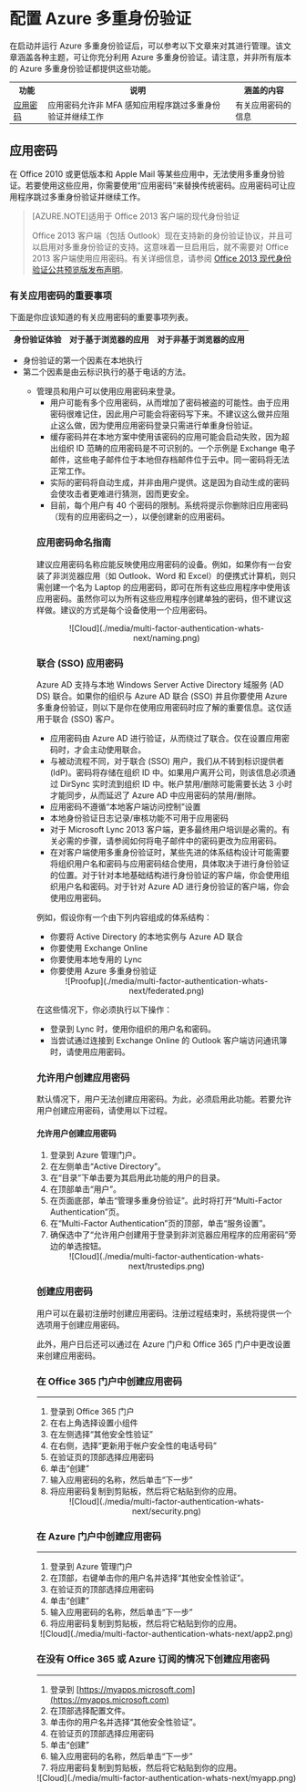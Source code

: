<properties 
	pageTitle="Azure Multi-Factor Authentication - 后续步骤" 
	description="这个有关 Azure Multi-Factor Authentication 的页面介绍了使用 MFA 可以执行的后续步骤。其中包括报告、欺诈警报、一次性跳过、自定义语音消息、缓存，受信任的 IP 和应用密码。" 
	services="multi-factor-authentication" 
	documentationCenter="" 
	authors="billmath" 
	manager="swadhwa" 
	editor="curtand"/>

<tags 
	ms.service="multi-factor-authentication" 
	ms.date="07/02/2015" 
	wacn.date="12/17/2015"/>

# 配置 Azure 多重身份验证

在启动并运行 Azure 多重身份验证后，可以参考以下文章来对其进行管理。该文章涵盖各种主题，可让你充分利用 Azure 多重身份验证。请注意，并非所有版本的 Azure 多重身份验证都提供这些功能。

<table class="table table-bordered table-striped table-condensed">
   <tr>
      <th>功能</th>
      <th>说明</th>
      <th>涵盖的内容</th>
   </tr>
   <tr>
      <td><a href="#app-passwords">应用密码</a></td>
      <td>应用密码允许非 MFA 感知应用程序跳过多重身份验证并继续工作</td>
      <td>有关应用密码的信息 </td>
   </tr>
   
</table>

## <a name="app-passwords"></a>应用密码

在 Office 2010 或更低版本和 Apple Mail 等某些应用中，无法使用多重身份验证。若要使用这些应用，你需要使用“应用密码”来替换传统密码。应用密码可让应用程序跳过多重身份验证并继续工作。

>[AZURE.NOTE]适用于 Office 2013 客户端的现代身份验证
>
> Office 2013 客户端（包括 Outlook）现在支持新的身份验证协议，并且可以启用对多重身份验证的支持。这意味着一旦启用后，就不需要对 Office 2013 客户端使用应用密码。有关详细信息，请参阅 [Office 2013 现代身份验证公共预览版发布声明](https://blogs.office.com/2015/03/23/office-2013-modern-authentication-public-preview-announced/)。

### 有关应用密码的重要事项

下面是你应该知道的有关应用密码的重要事项列表。

身份验证体验|对于基于浏览器的应用|对于非基于浏览器的应用
:------------- | :------------- | :------------- 
<ul><li>身份验证的第一个因素在本地执行</li><li>第二个因素是由云标识执行的基于电话的方法。</li><ul><li>管理员和用户可以使用应用密码来登录。

- 用户可能有多个应用密码，从而增加了密码被盗的可能性。由于应用密码很难记住，因此用户可能会将密码写下来。不建议这么做并应阻止这么做，因为使用应用密码登录只需进行单重身份验证。
- 缓存密码并在本地方案中使用该密码的应用可能会启动失败，因为超出组织 ID 范畴的应用密码是不可识别的。一个示例是 Exchange 电子邮件，这些电子邮件位于本地但存档邮件位于云中。同一密码将无法正常工作。
- 实际的密码将自动生成，并非由用户提供。这是因为自动生成的密码会使攻击者更难进行猜测，因而更安全。
- 目前，每个用户有 40 个密码的限制。系统将提示你删除旧应用密码（现有的应用密码之一），以便创建新的应用密码。


### 应用密码命名指南
建议应用密码名称应能反映使用应用密码的设备。例如，如果你有一台安装了非浏览器应用（如 Outlook、Word 和 Excel）的便携式计算机，则只需创建一个名为 Laptop 的应用密码，即可在所有这些应用程序中使用该应用密码。虽然你可以为所有这些应用程序创建单独的密码，但不建议这样做。建议的方式是每个设备使用一个应用密码。


<center>![Cloud](./media/multi-factor-authentication-whats-next/naming.png)</center>


### 联合 (SSO) 应用密码
Azure AD 支持与本地 Windows Server Active Directory 域服务 (AD DS) 联合。如果你的组织与 Azure AD 联合 (SSO) 并且你要使用 Azure 多重身份验证，则以下是你在使用应用密码时应了解的重要信息。这仅适用于联合 (SSO) 客户。

- 应用密码由 Azure AD 进行验证，从而绕过了联合。仅在设置应用密码时，才会主动使用联合。
- 与被动流程不同，对于联合 (SSO) 用户，我们从不转到标识提供者 (IdP)。密码将存储在组织 ID 中。如果用户离开公司，则该信息必须通过 DirSync 实时流到组织 ID 中。帐户禁用/删除可能需要长达 3 小时才能同步，从而延迟了 Azure AD 中应用密码的禁用/删除。
- 应用密码不遵循“本地客户端访问控制”设置
- 本地身份验证日志记录/审核功能不可用于应用密码
- 对于 Microsoft Lync 2013 客户端，更多最终用户培训是必需的。有关必需的步骤，请参阅如何将电子邮件中的密码更改为应用密码。
- 在对客户端使用多重身份验证时，某些先进的体系结构设计可能需要将组织用户名和密码与应用密码结合使用，具体取决于进行身份验证的位置。对于针对本地基础结构进行身份验证的客户端，你会使用组织用户名和密码。对于针对 Azure AD 进行身份验证的客户端，你会使用应用密码。

例如，假设你有一个由下列内容组成的体系结构：

- 你要将 Active Directory 的本地实例与 Azure AD 联合
- 你要使用 Exchange Online
- 你要使用本地专用的 Lync
- 你要使用 Azure 多重身份验证


<center>![Proofup](./media/multi-factor-authentication-whats-next/federated.png)</center>

 在这些情况下，你必须执行以下操作：

- 登录到 Lync 时，使用你组织的用户名和密码。
- 当尝试通过连接到 Exchange Online 的 Outlook 客户端访问通讯簿时，请使用应用密码。

### 允许用户创建应用密码
默认情况下，用户无法创建应用密码。为此，必须启用此功能。若要允许用户创建应用密码，请使用以下过程。

#### 允许用户创建应用密码



1. 登录到 Azure 管理门户。
2. 在左侧单击“Active Directory”。
3. 在“目录”下单击要为其启用此功能的用户的目录。
4. 在顶部单击“用户”。
5. 在页面底部，单击“管理多重身份验证”。此时将打开“Multi-Factor Authentication”页。
6. 在“Multi-Factor Authentication”页的顶部，单击“服务设置”。
7. 确保选中了“允许用户创建用于登录到非浏览器应用程序的应用密码”旁边的单选按钮。

<center>![Cloud](./media/multi-factor-authentication-whats-next/trustedips.png)</center>

### 创建应用密码
用户可以在最初注册时创建应用密码。注册过程结束时，系统将提供一个选项用于创建应用密码。

此外，用户日后还可以通过在 Azure 门户和 Office 365 门户中更改设置来创建应用密码。

### 在 Office 365 门户中创建应用密码
--------------------------------------------------------------------------------


1. 登录到 Office 365 门户
2. 在右上角选择设置小组件
3. 在左侧选择“其他安全性验证”
4. 在右侧，选择“更新用于帐户安全性的电话号码”
5. 在验证页的顶部选择应用密码
6. 单击“创建”
7. 输入应用密码的名称，然后单击“下一步”
8. 将应用密码复制到剪贴板，然后将它粘贴到你的应用。

<center>![Cloud](./media/multi-factor-authentication-whats-next/security.png)</center>


### 在 Azure 门户中创建应用密码
--------------------------------------------------------------------------------
1. 登录到 Azure 管理门户
3. 在顶部，右键单击你的用户名并选择“其他安全性验证”。
5. 在验证页的顶部选择应用密码
6. 单击“创建”
7. 输入应用密码的名称，然后单击“下一步”
8. 将应用密码复制到剪贴板，然后将它粘贴到你的应用。


<center>![Cloud](./media/multi-factor-authentication-whats-next/app2.png)</center>

### 在没有 Office 365 或 Azure 订阅的情况下创建应用密码
--------------------------------------------------------------------------------
1. 登录到 [https://myapps.microsoft.com](https://myapps.microsoft.com)	
2. 在顶部选择配置文件。
3. 单击你的用户名并选择“其他安全性验证”。
5. 在验证页的顶部选择应用密码
6. 单击“创建”
7. 输入应用密码的名称，然后单击“下一步”
8. 将应用密码复制到剪贴板，然后将它粘贴到你的应用。

<center>![Cloud](./media/multi-factor-authentication-whats-next/myapp.png)</center>



<!---HONumber=69-->